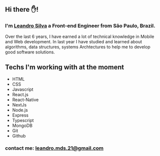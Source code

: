 ## Hi there :hand:!

### I'm [Leandro Silva](http://www.leandromsilva.com.br) a **Front-end Engineer** from São Paulo, Brazil.

Over the last 6 years, I have earned a lot of technical knowledge in Mobile and Web development.
In last year I have studied and learned about algorithms, data structures, systems Archtectures to help me to develop good software solutions.  

## Techs I'm working with at the moment

- HTML
- CSS
- Javascript
- React.js
- React-Native
- NextJs
- Node.js
- Express
- Typescript
- MongoDB
- Git
- Github

### contact me: <leandro.mds.21@gmail.com>


<!--
**leandromds/leandromds** is a ✨ _special_ ✨ repository because its `README.md` (this file) appears on your GitHub profile.

Here are some ideas to get you started:

- 🔭 I’m currently working on ...
- 🌱 I’m currently learning ...
- 👯 I’m looking to collaborate on ...
- 🤔 I’m looking for help with ...
- 💬 Ask me about ...
- 📫 How to reach me: ...
- 😄 Pronouns: ...
- ⚡ Fun fact: ...
-->
